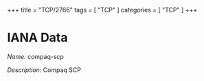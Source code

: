 +++
title = "TCP/2766"
tags = [ "TCP" ]
categories = [ "TCP" ]
+++

# IANA Data

_Name:_ compaq-scp

_Description:_ Compaq SCP

